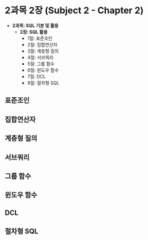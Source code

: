 
# 2과목 2장 (Subject 2 - Chapter 2)

* **2과목: SQL 기본 및 활용**
  * **2장: SQL 활용**
    * 1절: 표준조인
    * 2절: 집합연산자
    * 3절: 계층형 질의
    * 4절: 서브쿼리
    * 5절: 그룹 함수
    * 6절: 윈도우 함수
    * 7절: DCL
    * 8절: 절차형 SQL

## 표준조인
## 집합연산자
## 계층형 질의
## 서브쿼리
## 그룹 함수
## 윈도우 함수
## DCL
## 절차형 SQL
